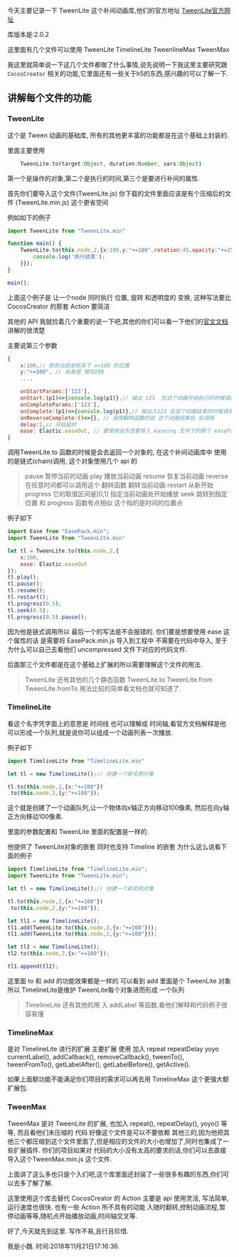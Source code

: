 今天主要记录一下 TweenLite 这个补间动画库,他们的官方地址
[TweenLite官方网址](https://greensock.com)

库版本是:2.0.2

这里面有几个文件可以使用 TweenLite TimelineLite TweenlineMax TweenMax

我这里就简单说一下这几个文件都做了什么事情,说先说明一下我这里主要研究跟 `CocosCreator` 相关的功能,它里面还有一些关于h5的东西,感兴趣的可以了解一下.
<!-- more -->

## 讲解每个文件的功能

### TweenLite
这个是 Tween 动画的基础库, 所有的其他更丰富的功能都是在这个基础上封装的.

里面主要使用 
```js
	TweenLite.to(target:Object, duration:Number, vars:Object)
```
第一个是操作的对象,第二个是执行的时间,第三个是要进行补间的属性.

首先你们要导入这个文件(TweenLite.js)
你下载的文件里面应该是有个压缩后的文件 (TweenLite.min.js) 这个更省空间

例如如下的例子
```js
import TweenLite from "TweenLite.min"

function main() {
	TweenLite.to(this.node,2,{x:100,y:"+=100",rotation:45,opacity:"+=255",onComplete:()=>{
		console.log('执行结束');
	}});
}

main();
```

上面这个例子是 让一个node 同时执行 位置, 旋转 和透明度的 变换,
这种写法要比 CocosCreator 的那套 Action 要简洁

其他的 API 我就捡着几个重要的说一下吧,其他的你们可以看一下他们的[官文文档](https://greensock.com/docs/)讲解的很清楚

主要说第三个参数
```js
{
	x:100,// 跑到当前坐标系下 x=100 的位置
	y:"+=100", // 自身值 增加100
	...,

	onStartParams:['123'],
	onStart:(p1)=>{console.log(p1)},// 输出 123  在这个动画开始执行的时候调用
	onCompleteParams:['123'],
	onComplete:(p1)=>{console.log(p1)},// 输出入123 在这个动画结束的时候调用
	onReverseComplete:()=>{}, // 调用翻转函数的说 这个动画结束后 会调用
	delay:2,// 开始延时
	ease: Elastic.easeOut, // 要使用这东西要导入 easeing 文件下的那个 easePack.js 文件
}
```

调用TweenLite.to 函数的时候是会去返回一个对象的, 在这个补间动画库中 使用的是链式(chain)调用, 这个对象使用几个 api 的

>pause 暂停当前的动画
>play 播放当前动画
>resume 恢复当前动画
>reverse 在任意时间都可以调用这个 翻转函数 翻转当前动画
>restart 从新开始
>progress 它的取值区间是[0,1] 指定当前动画处开始播放
>seek 跳转到指定位置 和 progress 函数有点相似 这个指的是时间的位置点

例子如下
```js
import Ease from "EasePack.min";
import TweenLite from "TweenLite.min"

let tl = TweenLite.to(this.node,2,{
	x:100,
	ease: Elastic.easeOut
});
tl.play();
tl.pause();
tl.resume();
tl.restart();
tl.progress(0.5);
tl.seek(0.5);
tl.progress(0.5).pause();
```
因为他是链式调用所以 最后一个的写法是不会报错的.
你们要是想要使用 ease 这个属性的话 是需要将 EasePack.min.js 导入到工程中 不需要在代码中导入, 至于为什么可以自己去看他们 uncompressed 文件下对应的代码文件.

后面那三个文件都是在这个基础上扩展的所以需要理解这个文件的用法.

> TweenLite 还有其他的几个静态函数 TweenLite.to TweenLite.from TweenLite.fromTo 用法比较的简单看文档也就可知道了.

### TimelineLite

看这个名字凭字面上的意思是 时间线 也可以理解成 时间轴,看官方文档解释是他可以形成一个队列,就是说你可以组成一个动画列表一次播放.

例子如下
```js
import TimelineLite from "TimelineLite.min"

let tl = new TimelineLite();// 创建一个新实例对象

tl.to(this.node,2,{x:"+=100"})
.to(this.node,2,{y:"+=100"});
```

这个就是创建了一个动画队列,让一个物体向x轴正方向移动100像素, 然后在向y轴正方向移动100像素.

里面的参数配置和 TweenLite 里面的配置是一样的.

他提供了 TweenLite对象的嵌套 同时也支持 Timeline 的嵌套 为什么这么说看下面的例子

```js
import TimelineLite from "TimelineLite.min";
import TweenLite from "TweenLite.min";

let tl = new TimelineLite();// 创建一个新实例对象

tl.to(this.node,2,{x:"+=100"})
.to(this.node,2,{y:"+=100"});

let tl1 = new TimelineLite();
tl1.add(TweenLite.to(this.node,2,{x:"+=100"}));
tl1.add(TweenLite.to(this.node,2,{y:"+=100"}));

let tl2 = new TimelineLite();
tl2.to(this.node,2,{x:"+=100"});

tl1.append(tl2);
```

这里面 to 和 add 的功能效果都是一样的 可以看到 add 里面是个 TweenLite 对象 所以 TimelineLite是维护 TweenLite每个对象进而形成 一个队列

>TimelineLite 还有其他的用 入 addLabel 等函数,看他们解释和代码例子很容易懂

### TimelineMax

是对 TimelineLite 进行的扩展 主要扩展 使用 加入 repeat repeatDelay yoyo  currentLabel(), addCallback(), removeCallback(), tweenTo(), tweenFromTo(), getLabelAfter(), getLabelBefore(), getActive().

如果上面额功能不能满足你们项目的需求可以再去用 TimelineMax 这个更强大额 扩展包.

### TweenMax
TweenMax 是对 TweenLite 的扩展, 也加入 repeat(), repeatDelay(), yoyo() 等等, 而且看他们未压缩的 代码 好像这个文件是可以不要依赖 其他三的,因为他把其他三个都压缩到这个文件里面了,但是相应的文件的大小也增加了,同时也集成了一些扩展插件. 你们的项目如果对 代码的大小没有太高的要求的话,你们可以去直接导入这个TweenMax.min.js 这个文件.


上面讲了这么多也只是个入们吧,这个库里面还封装了一些很多有趣的东西,你们可以去多了解了解.

这里使用这个库去替代 CocosCreator 的 Action 主要是 api 使用灵活, 写法简单,运行速度也很快. 也有一些 Action 所不具有的动能 入随时翻转,控制动画流程,暂停动画等等,随机点开始播放动画,时间轴交叉等.

好了,今天就先到这里.
写作不易,且行且珍惜.

我是小魏. 时间:2018年11月21日17:16:36.